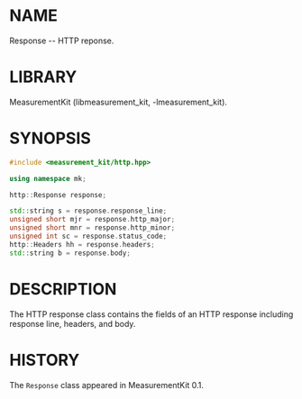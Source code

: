 # NAME
Response -- HTTP reponse.

# LIBRARY
MeasurementKit (libmeasurement_kit, -lmeasurement_kit).

# SYNOPSIS
```C++
#include <measurement_kit/http.hpp>

using namespace mk;

http::Response response;

std::string s = response.response_line;
unsigned short mjr = response.http_major;
unsigned short mnr = response.http_minor;
unsigned int sc = response.status_code;
http::Headers hh = response.headers;
std::string b = response.body;
```

# DESCRIPTION

The HTTP response class contains the fields of an HTTP response
including response line, headers, and body.

# HISTORY

The `Response` class appeared in MeasurementKit 0.1.
